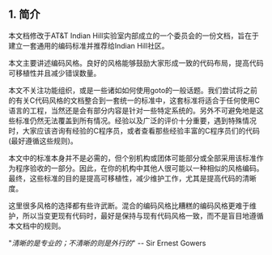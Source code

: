 ## 1. 简介 ##

本文档修改于AT&T Indian Hill实验室内部成立的一个委员会的一份文档，旨在于建立一套通用的编码标准并推荐给Indian Hill社区。

本文主要讲述编码风格。良好的风格能够鼓励大家形成一致的代码布局，提高代码可移植性并且减少错误数量。

本文不关注功能组织，或是一些诸如如何使用goto的一般话题。我们尝试将之前的有关C代码风格的文档整合到一套统一的标准中，这套标准将适合于任何使用C语言的工程，当然还是会有部分内容是针对一些特定系统的。另外不可避免地是这些标准仍然无法覆盖到所有情况。经验以及广泛的评价十分重要，遇到特殊情况时，大家应该咨询有经验的C程序员，或者查看那些经验丰富的C程序员们的代码(最好遵循这些规则)。

本文中的标准本身并不是必需的，但个别机构或团体可能部分或全部采用该标准作为程序验收的一部分。因此，在你的机构中其他人很可能以一种相似的风格编码。最终，这些标准的目的是提高可移植性，减少维护工作，尤其是提高代码的清晰度。

这里很多风格的选择都有些许武断。混合的编码风格比糟糕的编码风格更难于维护，所以当变更现有代码时，最好是保持与现有代码风格一致，而不是盲目地遵循本文档中的规则。

"_清晰的是专业的；不清晰的则是外行的_" -- Sir Ernest Gowers